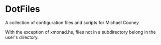 # DotFiles

A collection of configuration files and scripts for Michael Cooney

With the exception of xmonad.hs, files not in a subdirectory belong in the user's directory.
